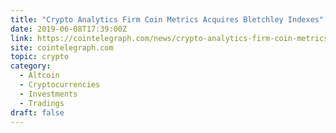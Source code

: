 ```yaml
---
title: "Crypto Analytics Firm Coin Metrics Acquires Bletchley Indexes"
date: 2019-06-08T17:39:00Z
link: https://cointelegraph.com/news/crypto-analytics-firm-coin-metrics-acquires-bletchley-indexes?utm_medium=RSS&utm_source=hune
site: cointelegraph.com
topic: crypto
category:
  - Altcoin
  - Cryptocurrencies
  - Investments
  - Tradings
draft: false
---
```

